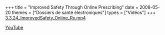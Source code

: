 +++
title = "Improved Safety Through Online Prescribing"
date = 2008-05-20
themes = ["Dossiers de santé électroniques"]
types = ["Vidéos"]
+++
[3.3.24\_ImprovedSafety\_Online\_Rx.mp4](/files/3.3.24_ImprovedSafety_Online_Rx.mp4)

[YouTube](https://www.youtube.com/watch?v=BfkVa4K85wM)
